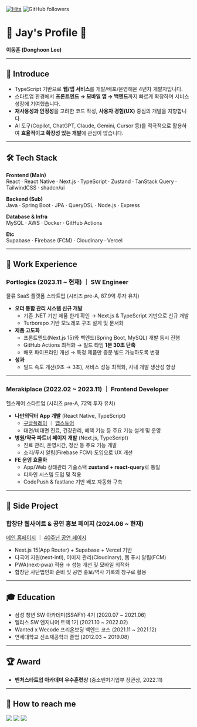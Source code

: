 [![Hits](https://hits.seeyoufarm.com/api/count/incr/badge.svg?url=https%3A%2F%2Fgithub.com%2Fdongjay00&count_bg=%2379C83D&title_bg=%23555555&&icon=github.svg&icon_color=%23E7E7E7&title=hits&edge_flat=false)](https://hits.seeyoufarm.com)
![GitHub followers](https://img.shields.io/github/followers/dongjay00?style=social)

# 📘 Jay's Profile 📘
**이동훈 (Donghoon Lee)**

---

## 👋 Introduce

- TypeScript 기반으로 **웹/앱 서비스**를 개발/배포/운영해온 4년차 개발자입니다.  
- 스타트업 환경에서 **프론트엔드 → 모바일 앱 → 백엔드**까지 빠르게 확장하며 서비스 성장에 기여했습니다.  
- **재사용성과 안정성**을 고려한 코드 작성, **사용자 경험(UX)** 중심의 개발을 지향합니다.  
- AI 도구(Copilot, ChatGPT, Claude, Gemini, Cursor 등)를 적극적으로 활용하여 **효율적이고 확장성 있는 개발**에 관심이 많습니다.  

---

## 🛠 Tech Stack

**Frontend (Main)**  
React · React Native · Next.js · TypeScript · Zustand · TanStack Query · TailwindCSS · shadcn/ui  

**Backend (Sub)**  
Java · Spring Boot · JPA · QueryDSL · Node.js · Express  

**Database & Infra**  
MySQL · AWS · Docker · GitHub Actions  

**Etc**  
Supabase · Firebase (FCM) · Cloudinary · Vercel  

---

## 🍋 Work Experience

### Portlogics (2023.11 ~ 현재) ｜ **SW Engineer**
물류 SaaS 플랫폼 스타트업 (시리즈 pre-A, 87.9억 투자 유치)  

- **오더 통합 관리 시스템 신규 개발**
  - 기존 .NET 기반 제품 한계 확인 → Next.js & TypeScript 기반으로 신규 개발
  - Turborepo 기반 모노레포 구조 설계 및 문서화
- **제품 고도화**
  - 프론트엔드(Next.js 15)와 백엔드(Spring Boot, MySQL) 개발 동시 진행
  - GitHub Actions 최적화 → 빌드 타임 **1분 30초 단축**
  - 배포 파이프라인 개선 → 특정 제품만 증분 빌드 가능하도록 변경
- **성과**
  - 빌드 속도 개선(9초 → 3초), 서비스 성능 최적화, 사내 개발 생산성 향상

---

### Merakiplace (2022.02 ~ 2023.11) ｜ **Frontend Developer**
헬스케어 스타트업 (시리즈 pre-A, 72억 투자 유치)  

- **나만의닥터 App 개발** (React Native, TypeScript)  
  - [구글플레이](https://play.google.com/store/apps/details?id=com.merakiplace.mydoctor) ｜ [앱스토어](https://apps.apple.com/kr/app/나만의닥터/id1584940053)  
  - 대면/비대면 진료, 건강관리, 혜택 기능 등 주요 기능 설계 및 운영
- **병원/약국 파트너 페이지 개발** (Next.js, TypeScript)  
  - 진료 관리, 운영시간, 정산 등 주요 기능 개발
  - 소리/푸시 알림(Firebase FCM) 도입으로 UX 개선
- **FE 운영 효율화**
  - App/Web 상태관리 기술스택 **zustand + react-query**로 통일
  - 디자인 시스템 도입 및 적용
  - CodePush & fastlane 기반 배포 자동화 구축

---

## 📂 Side Project

### 합창단 웹사이트 & 공연 홍보 페이지 (2024.06 ~ 현재)  
[메인 홈페이지](https://yonseigleeclub.org/) ｜ [40주년 공연 페이지](https://yonseigleeclub.org/40y-ann-concert)  

- Next.js 15(App Router) + Supabase + Vercel 기반  
- 다국어 지원(next-intl), 이미지 관리(Cloudinary), 웹 푸시 알림(FCM)  
- PWA(next-pwa) 적용 → 성능 개선 및 모바일 최적화  
- 합창단 사단법인화 준비 및 공연 홍보/역사 기록의 창구로 활용  

---

## 🎓 Education

- 삼성 청년 SW 아카데미(SSAFY) 4기 (2020.07 ~ 2021.06)  
- 엘리스 SW 엔지니어 트랙 1기 (2021.10 ~ 2022.02)  
- Wanted x Wecode 프리온보딩 백엔드 코스 (2021.11 ~ 2021.12)  
- 연세대학교 신소재공학과 졸업 (2012.03 ~ 2019.08)  

---

## 🏆 Award

- **벤처스타트업 아카데미 우수훈련상** (중소벤처기업부 장관상, 2022.11)  

---

## 🍎 How to reach me

<a href="mailto:cjswodlehdgn@gmail.com"><img src="https://img.shields.io/badge/Gmail-d14836?style=flat-square&logo=Gmail&logoColor=white"/></a>
<a href="https://linkedin.com/in/donghoon-lee-49a374219"><img src="https://img.shields.io/badge/Linkedin-0A66C2?style=flat-square&logo=Linkedin&logoColor=white"/></a>
<a href="https://github.com/dongjay00"><img src="https://img.shields.io/badge/GitHub-181717?style=flat-square&logo=github&logoColor=white"/></a>
